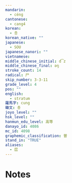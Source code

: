 ```yaml
---
mandarin:
  - céng
cantonese:
  - cang4
korean:
  - 층
korean_native: ""
japanese:
  - SOU
japanese_nanori: ""
vietnamese:
middle_chinese_initial: d͡z
middle_chinese_final: əŋ
stroke_count: 14
radical: 尸
skip_number: 3-3-11
grade_level: 4
pos: ""
english:
  - stratum
羅馬字: cung
韓文: 충
joyo_level: ""
hsk_level: ""
hanmun_edu_level: 高等
danayo_id: 4086
mc_id: 4098
graphemic_classification: 曽
stand_in: "TRUE"
aliases:
  - 层
---
```


# Notes
